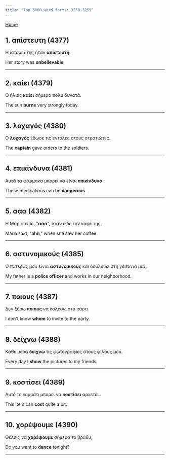 ```yaml
---
title: "Top 5000 word forms: 3250-3259"
...
```


[Home](./) 

## 1. απίστευτη (4377)

Η ιστορία της ήταν **απίστευτη**.  

Her story was **unbelievable**.

---

## 2. καίει (4379)

Ο ήλιος **καίει** σήμερα πολύ δυνατά.  

The sun **burns** very strongly today.

---

## 3. λοχαγός (4380)

Ο **λοχαγός** έδωσε τις εντολές στους στρατιώτες.  

The **captain** gave orders to the soldiers.

---

## 4. επικίνδυνα (4381)

Αυτά τα φάρμακα μπορεί να είναι **επικίνδυνα**.

These medications can be **dangerous**.

---

## 5. ααα (4382)

Η Μαρία είπε, "**ααα**", όταν είδε τον καφέ της.  

Maria said, "**ahh**," when she saw her coffee.

---

## 6. αστυνομικούς (4385)

Ο πατέρας μου είναι **αστυνομικούς** και δουλεύει στη γειτονιά μας.  

My father is a **police officer** and works in our neighborhood.

---

## 7. ποιους (4387)

Δεν ξέρω **ποιους** να καλέσω στο πάρτι.

I don't know **whom** to invite to the party.

---

## 8. δείχνω (4388)

Κάθε μέρα **δείχνω** τις φωτογραφίες στους φίλους μου.  

Every day I **show** the pictures to my friends.

---

## 9. κοστίσει (4389)

Αυτό το κομμάτι μπορεί να **κοστίσει** αρκετά.

This item can **cost** quite a bit.

---

## 10. χορέψουμε (4390)

Θέλεις να **χορέψουμε** σήμερα το βράδυ;  

Do you want to **dance** tonight?

---

